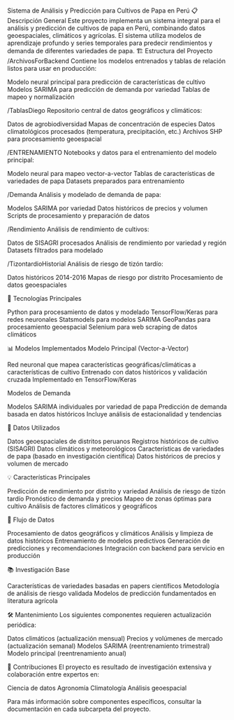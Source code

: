 Sistema de Análisis y Predicción para Cultivos de Papa en Perú
📋 Descripción General
Este proyecto implementa un sistema integral para el análisis y predicción de cultivos de papa en Perú, combinando datos geoespaciales, climáticos y agrícolas. El sistema utiliza modelos de aprendizaje profundo y series temporales para predecir rendimientos y demanda de diferentes variedades de papa.
🏗️ Estructura del Proyecto
/ArchivosForBackend
Contiene los modelos entrenados y tablas de relación listos para usar en producción:

Modelo neural principal para predicción de características de cultivo
Modelos SARIMA para predicción de demanda por variedad
Tablas de mapeo y normalización

/TablasDiego
Repositorio central de datos geográficos y climáticos:

Datos de agrobiodiversidad
Mapas de concentración de especies
Datos climatológicos procesados (temperatura, precipitación, etc.)
Archivos SHP para procesamiento geoespacial

/ENTRENAMIENTO
Notebooks y datos para el entrenamiento del modelo principal:

Modelo neural para mapeo vector-a-vector
Tablas de características de variedades de papa
Datasets preparados para entrenamiento

/Demanda
Análisis y modelado de demanda de papa:

Modelos SARIMA por variedad
Datos históricos de precios y volumen
Scripts de procesamiento y preparación de datos

/Rendimiento
Análisis de rendimiento de cultivos:

Datos de SISAGRI procesados
Análisis de rendimiento por variedad y región
Datasets filtrados para modelado

/TizontardioHistorial
Análisis de riesgo de tizón tardío:

Datos históricos 2014-2016
Mapas de riesgo por distrito
Procesamiento de datos geoespaciales

🔧 Tecnologías Principales

Python para procesamiento de datos y modelado
TensorFlow/Keras para redes neuronales
Statsmodels para modelos SARIMA
GeoPandas para procesamiento geoespacial
Selenium para web scraping de datos climáticos

📊 Modelos Implementados
Modelo Principal (Vector-a-Vector)

Red neuronal que mapea características geográficas/climáticas a características de cultivo
Entrenado con datos históricos y validación cruzada
Implementado en TensorFlow/Keras

Modelos de Demanda

Modelos SARIMA individuales por variedad de papa
Predicción de demanda basada en datos históricos
Incluye análisis de estacionalidad y tendencias

📁 Datos Utilizados

Datos geoespaciales de distritos peruanos
Registros históricos de cultivo (SISAGRI)
Datos climáticos y meteorológicos
Características de variedades de papa (basado en investigación científica)
Datos históricos de precios y volumen de mercado

💡 Características Principales

Predicción de rendimiento por distrito y variedad
Análisis de riesgo de tizón tardío
Pronóstico de demanda y precios
Mapeo de zonas óptimas para cultivo
Análisis de factores climáticos y geográficos

🔄 Flujo de Datos

Procesamiento de datos geográficos y climáticos
Análisis y limpieza de datos históricos
Entrenamiento de modelos predictivos
Generación de predicciones y recomendaciones
Integración con backend para servicio en producción

📚 Investigación Base

Características de variedades basadas en papers científicos
Metodología de análisis de riesgo validada
Modelos de predicción fundamentados en literatura agrícola

🛠️ Mantenimiento
Los siguientes componentes requieren actualización periódica:

Datos climáticos (actualización mensual)
Precios y volúmenes de mercado (actualización semanal)
Modelos SARIMA (reentrenamiento trimestral)
Modelo principal (reentrenamiento anual)

👥 Contribuciones
El proyecto es resultado de investigación extensiva y colaboración entre expertos en:

Ciencia de datos
Agronomía
Climatología
Análisis geoespacial

Para más información sobre componentes específicos, consultar la documentación en cada subcarpeta del proyecto.